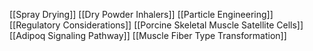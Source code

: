 [[Spray Drying]]
[[Dry Powder Inhalers]]
[[Particle Engineering]]
[[Regulatory Considerations]]
[[Porcine Skeletal Muscle Satellite Cells]]
[[Adipoq Signaling Pathway]]
[[Muscle Fiber Type Transformation]]
